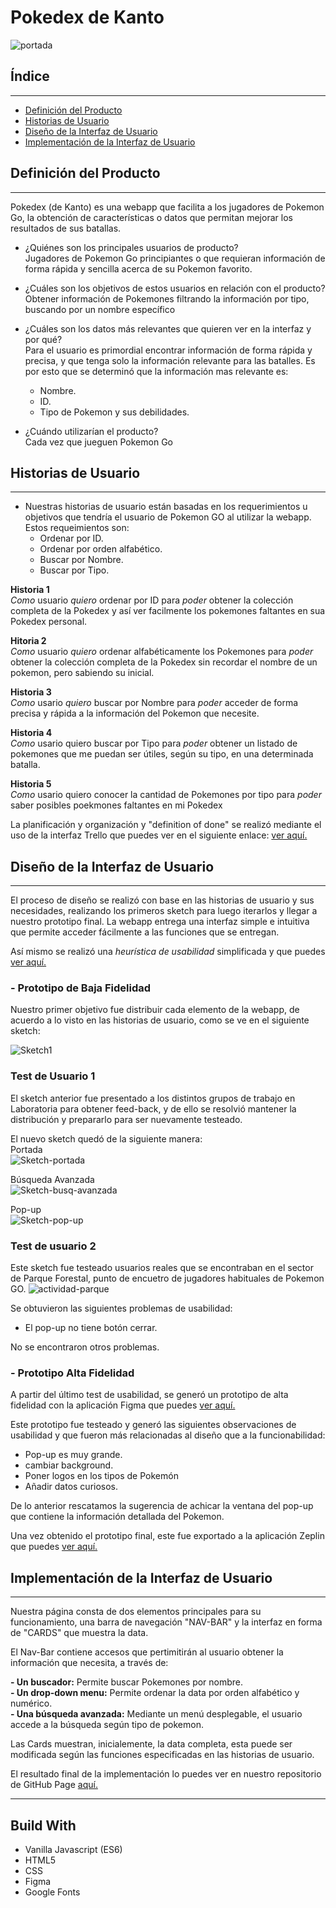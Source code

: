 # **Pokedex de Kanto**

![portada](https://i.pinimg.com/originals/a0/43/3d/a0433da5db760d960dd7d60647e5f4b2.png)



## **Índice**
***
* [Definición del Producto](#definición-del-droducto)
* [Historias de Usuario](#historias-de-usuario)
* [Diseño de la Interfaz de Usuario](#diseño-de-la-interfaz-de-usuario)
* [Implementación de la Interfaz de Usuario](#implementación-de-la-interfaz-de-usuario)



## **Definición del Producto**
***

Pokedex (de Kanto) es una webapp que facilita a los jugadores de Pokemon Go, la obtención de características o datos que permitan mejorar los resultados de sus batallas.

* ¿Quiénes son los principales usuarios de producto?  
Jugadores de Pokemon Go principiantes o que requieran información de forma rápida y sencilla acerca de su Pokemon favorito.

* ¿Cuáles son los objetivos de estos usuarios en relación con el producto?
Obtener información de Pokemones filtrando la información por tipo, buscando por un nombre específico  

* ¿Cuáles son los datos más relevantes que quieren ver en la interfaz y por qué?  
Para el usuario es primordial encontrar información de forma rápida y precisa, y que tenga solo la información relevante para las batalles. Es por esto que se determinó que la información mas relevante es:    
    - Nombre.
    - ID.
    - Tipo de Pokemon y sus debilidades.
    
* ¿Cuándo utilizarían el producto?  
Cada vez que jueguen Pokemon Go

## **Historias de Usuario**
***
* Nuestras historias de usuario están basadas en los requerimientos u objetivos que tendría el usuario de Pokemon GO al utilizar la webapp. Estos requeimientos son:
    - Ordenar por ID. 
    - Ordenar por orden alfabético.  
    - Buscar por Nombre.  
    - Buscar por Tipo.  


__Historia 1__  
_Como_ usuario _quiero_ ordenar por ID para _poder_ obtener la colección completa de la Pokedex y así ver facilmente los pokemones faltantes en sua Pokedex personal.

__Hitoria 2__  
_Como_ usuario _quiero_ ordenar alfabéticamente los Pokemones para _poder_  obtener la colección completa de la Pokedex sin recordar el nombre de un pokemon, pero sabiendo su inicial.

__Historia 3__  
_Como_ usario _quiero_ buscar por Nombre para _poder_ acceder de forma precisa y rápida a la información del Pokemon que necesite.

__Historia 4__  
_Como_ usario quiero buscar por Tipo para _poder_ obtener un listado de pokemones que me puedan ser útiles, según su tipo, en una determinada batalla.

__Historia 5__  
_Como_ usario quiero conocer la cantidad de Pokemones por tipo para _poder_ saber posibles poekmones faltantes en mi Pokedex

La planificación y organización y "definition of done" se realizó mediante el uso de la interfaz Trello que puedes ver en el siguiente enlace:
[ver aquí.](https://trello.com/b/UBktUEKT/data-lover)



## **Diseño de la Interfaz de Usuario**
***

El proceso de diseño se realizó con base en las historias de usuario y sus necesidades, realizando los primeros sketch para luego iterarlos y llegar a nuestro prototipo final. La webapp entrega una interfaz simple e intuitiva que permite acceder fácilmente a las funciones que se entregan.

Así mismo se realizó una _heurística de usabilidad_ simplificada y que puedes [ver aquí.](https://docs.google.com/spreadsheets/d/1jC7bD4u4tps7TZL9eawcgm5ns97GqSZ7clBM1Tc3AtE/edit?usp=sharing)


### **- Prototipo de Baja Fidelidad**

Nuestro primer objetivo fue distribuir cada elemento de la webapp, de acuerdo a lo visto en las historias de usuario, como se ve en el siguiente sketch:

![Sketch1](https://i.pinimg.com/originals/c0/b9/7c/c0b97c81be4d7d0655f4eab916267cfc.jpg)
  

### **Test de Usuario 1**
El sketch anterior fue presentado a los distintos grupos de trabajo en Laboratoria para obtener feed-back, y de ello se resolvió mantener la distribución y prepararlo para ser nuevamente testeado.

El nuevo sketch quedó de la siguiente manera:  
Portada  
![Sketch-portada](https://i.pinimg.com/564x/a3/68/c0/a368c025456bc9029b03de92f41c0519.jpg)  

Búsqueda Avanzada  
![Sketch-busq-avanzada](https://i.pinimg.com/564x/1a/fa/a3/1afaa3709c8c4f1f2df040342ed6b496.jpg)  

Pop-up  
![Sketch-pop-up](https://i.pinimg.com/originals/1d/f5/6d/1df56d01881da37281af12d8000b7817.jpg)  
  
### **Test de usuario 2**
Este sketch fue testeado usuarios reales que se encontraban en el sector de Parque Forestal, punto de encuetro de jugadores habituales de Pokemon GO.
![actividad-parque](https://i.pinimg.com/originals/bb/e0/42/bbe042bf7f8f5d987b5036ee7f1a1f03.jpg)

Se obtuvieron las siguientes problemas de usabilidad:  
- El pop-up no tiene botón cerrar.  

No se encontraron otros problemas.  


### **- Prototipo Alta Fidelidad**  

A partir del último test de usabilidad, se generó un prototipo de alta fidelidad con la aplicación Figma que puedes [ver aquí.](https://www.figma.com/file/TdLcaIsivoJBSOxnaOWWRw/Kanto-Pokedex)

Este prototipo fue testeado y generó las siguientes observaciones de usabilidad y que fueron más relacionadas al diseño que a la funcionabilidad:
- Pop-up es muy grande.
- cambiar background.
- Poner logos en los tipos de Pokemón
- Añadir datos curiosos.

De lo anterior rescatamos la sugerencia de achicar la ventana del pop-up que contiene la información detallada del Pokemon.

Una vez obtenido el prototipo final, este fue exportado a la aplicación Zeplin que puedes [ver aquí.](https://zpl.io/scene/25J7p8Q)
  



## **Implementación de la Interfaz de Usuario**
***
Nuestra página consta de dos elementos principales para su funcionamiento, una barra de navegación "NAV-BAR" y la interfaz en forma de "CARDS" que muestra la data.

El Nav-Bar contiene accesos que pertimitirán al usuario obtener la información que necesita, a través de:

__- Un buscador:__ Permite buscar Pokemones por nombre.  
__- Un drop-down menu:__ Permite ordenar la data por orden alfabético y numérico.  
__- Una búsqueda avanzada:__ Mediante un menú desplegable, el usuario accede a la búsqueda según tipo de pokemon.

Las Cards muestran, inicialemente, la data completa, esta puede ser modificada según las funciones especificadas en las historias de usuario. 

El resultado final de la implementación lo puedes ver en nuestro repositorio de GitHub Page [aquí.](https://donapaz.github.io/SCL009-data-lovers/src/index.html)  

***

## Build With  
- Vanilla Javascript (ES6)
- HTML5
- CSS
- Figma
- Google Fonts
